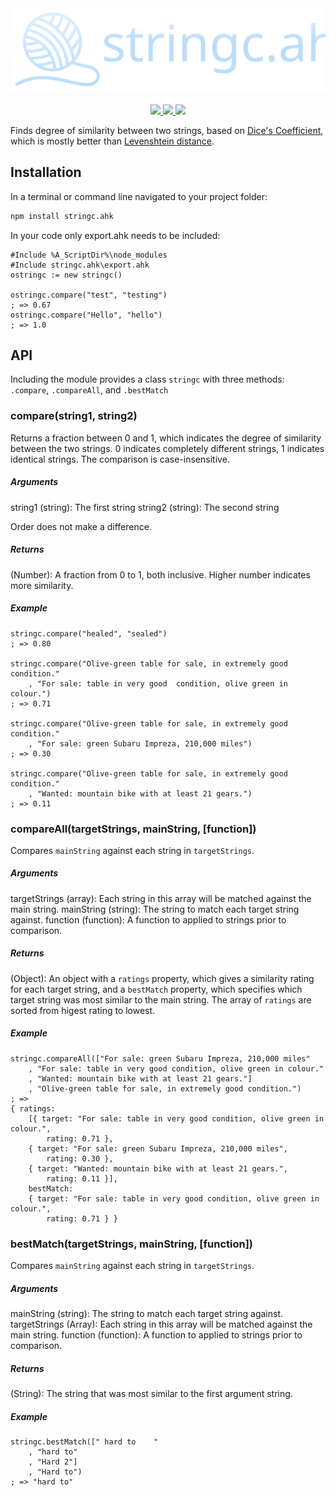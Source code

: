 <div align="center">
	<a href="https://github.com/chunjee/stringc.ahk">
		<img src="https://raw.githubusercontent.com/Chunjee/stringc.ahk/2bc5cd367b53698d8c7cd93d19b73f1015728d53/header.svg"/>
	</a>
	<br>
	<br>
	<a href="https://npmjs.com/package/stringc.ahk">
		<img src="https://img.shields.io/npm/dm/stringc.ahk?style=for-the-badge">
	</a>
	<a href="https://chunjee.github.io/stringc.ahk">
		<img src="https://img.shields.io/badge/full-documentation-blue?style=for-the-badge">
	</a>
	<img src="https://img.shields.io/npm/l/stringc.ahk?color=tan&style=for-the-badge">
</div>

Finds degree of similarity between two strings, based on [Dice's Coefficient](http://en.wikipedia.org/wiki/S%C3%B8rensen%E2%80%93Dice_coefficient), which is mostly better than [Levenshtein distance](http://en.wikipedia.org/wiki/Levenshtein_distance).


## Installation
In a terminal or command line navigated to your project folder:
```bash
npm install stringc.ahk
```

In your code only export.ahk needs to be included:
```autohotkey
#Include %A_ScriptDir%\node_modules
#Include stringc.ahk\export.ahk
ostringc := new stringc()

ostringc.compare("test", "testing")
; => 0.67
ostringc.compare("Hello", "hello")
; => 1.0
```

## API
Including the module provides a class `stringc` with three methods: `.compare`, `.compareAll`, and `.bestMatch`


### compare(string1, string2)
Returns a fraction between 0 and 1, which indicates the degree of similarity between the two strings. 0 indicates completely different strings, 1 indicates identical strings. The comparison is case-insensitive.

##### Arguments
string1 (string): The first string
string2 (string): The second string

Order does not make a difference.

##### Returns
(Number): A fraction from 0 to 1, both inclusive. Higher number indicates more similarity.

##### Example
```autohotkey
stringc.compare("healed", "sealed")
; => 0.80

stringc.compare("Olive-green table for sale, in extremely good condition."
	, "For sale: table in very good  condition, olive green in colour.")
; => 0.71

stringc.compare("Olive-green table for sale, in extremely good condition."
	, "For sale: green Subaru Impreza, 210,000 miles")
; => 0.30

stringc.compare("Olive-green table for sale, in extremely good condition."
	, "Wanted: mountain bike with at least 21 gears.")
; => 0.11
```

### compareAll(targetStrings, mainString, [function])
Compares `mainString` against each string in `targetStrings`.

##### Arguments
targetStrings (array): Each string in this array will be matched against the main string.
mainString (string): The string to match each target string against.
function (function): A function to applied to strings prior to comparison.

##### Returns
(Object): An object with a `ratings` property, which gives a similarity rating for each target string, and a `bestMatch` property, which specifies which target string was most similar to the main string. The array of `ratings` are sorted from higest rating to lowest.

##### Example
```autohotkey
stringc.compareAll(["For sale: green Subaru Impreza, 210,000 miles"
	, "For sale: table in very good condition, olive green in colour."
	, "Wanted: mountain bike with at least 21 gears."]
	, "Olive-green table for sale, in extremely good condition.")
; =>
{ ratings:
	[{ target: "For sale: table in very good condition, olive green in colour.",
		rating: 0.71 },
	{ target: "For sale: green Subaru Impreza, 210,000 miles",
		rating: 0.30 },
	{ target: "Wanted: mountain bike with at least 21 gears.",
		rating: 0.11 }],
	bestMatch:
	{ target: "For sale: table in very good condition, olive green in colour.",
		rating: 0.71 } }
```


### bestMatch(targetStrings, mainString, [function])
Compares `mainString` against each string in `targetStrings`.

##### Arguments
mainString (string): The string to match each target string against.
targetStrings (Array): Each string in this array will be matched against the main string.
function (function): A function to applied to strings prior to comparison.

##### Returns
(String): The string that was most similar to the first argument string.

##### Example
```autohotkey
stringc.bestMatch([" hard to    "
	, "hard to"
	, "Hard 2"]
	, "Hard to")
; => "hard to"
```
